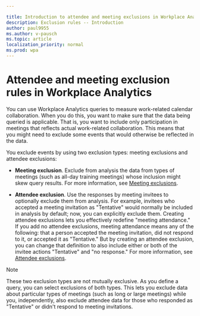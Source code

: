 ```yaml
---

title: Introduction to attendee and meeting exclusions in Workplace Analytics 
description: Exclusion rules -- Introduction   
author: paul9955
ms.author: v-pausch
ms.topic: article
localization_priority: normal 
ms.prod: wpa
---
```


# Attendee and meeting exclusion rules in Workplace Analytics

You can use Workplace Analytics queries to measure work-related calendar collaboration. When you do this, you want to make sure that the data being queried is applicable. That is, you want to include only participation in meetings that reflects actual work-related collaboration. This means that you might need to exclude some events that would otherwise be reflected in the data. 

You exclude events by using two exclusion types: meeting exclusions and attendee exclusions: 

 * **Meeting exclusion**. Exclude from analysis the data from types of meetings (such as all-day training meetings) whose inclusion might skew query results. For more information, see [Meeting exclusions](meeting-exclusions-intro.md). 

 * **Attendee exclusion**. Use the responses by meeting invitees to optionally exclude them from analysis. For example, invitees who accepted a meeting invitation as "Tentative" would normally be included in analysis by default; now, you can explicitly exclude them. Creating attendee exclusions lets you effectively redefine "meeting attendance." If you add no attendee exclusions, meeting attendance means any of the following: that a person accepted the meeting invitation, did not respond to it, or accepted it as "Tentative." But by creating an attendee exclusion, you can change that definition to also include either or both of the invitee actions "Tentative" and "no response." For more information, see [Attendee exclusions](attendee-exclusion-rules.md).  

> [!Note]
> These two exclusion types are not mutually exclusive. As you define a query, you can select exclusions of both types. This lets you exclude data about particular types of meetings (such as long or large meetings) while you, independently, also exclude attendee data for those who responded as "Tentative" or didn't respond to meeting invitations.  